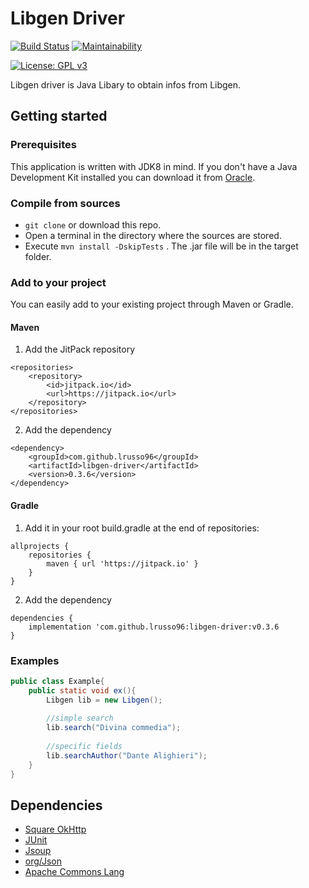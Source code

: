 # Libgen Driver
[![Build Status](https://travis-ci.com/lrusso96/libgen-driver.svg?branch=master)](https://travis-ci.com/lrusso96/libgen-driver)
[![Maintainability](https://api.codeclimate.com/v1/badges/5544950a3cb08f1d4952/maintainability)](https://codeclimate.com/github/lrusso96/libgen-driver/maintainability)

[![License: GPL v3](https://img.shields.io/badge/License-GPL%20v3-blue.svg)](https://www.gnu.org/licenses/gpl-3.0)

Libgen driver is Java Libary to obtain infos from Libgen.

## Getting started

### Prerequisites

This application is written with JDK8 in mind. If you don't have a Java Development Kit installed you can download it from [Oracle](http://www.oracle.com/technetwork/java/javase/downloads/index.html).

### Compile from sources

-   `git clone` or download this repo.
-   Open a terminal in the directory where the sources are stored.
-   Execute `mvn install -DskipTests` . The .jar file will be in the target folder.

### Add to your project

You can easily add to your existing project through Maven or Gradle.

#### Maven

1) Add the JitPack repository
```
<repositories>
	<repository>
	    <id>jitpack.io</id>
		<url>https://jitpack.io</url>
	</repository>
</repositories>
```
2) Add the dependency
```
<dependency>
    <groupId>com.github.lrusso96</groupId>
    <artifactId>libgen-driver</artifactId>
    <version>0.3.6</version>
</dependency>
```

#### Gradle

1) Add it in your root build.gradle at the end of repositories:
```
allprojects {
    repositories {
		maven { url 'https://jitpack.io' }
	}
}
```
2) Add the dependency
```
dependencies {
    implementation 'com.github.lrusso96:libgen-driver:v0.3.6
}
```

### Examples
```java
public class Example{
    public static void ex(){
        Libgen lib = new Libgen();
        
        //simple search
        lib.search("Divina commedia");
        
        //specific fields
        lib.searchAuthor("Dante Alighieri");
    }
}
 ```

 ## Dependencies

-   [Square OkHttp](https://github.com/square/okhttp)
-   [JUnit](https://github.com/junit-team/junit4)
-   [Jsoup](https://github.com/jhy/jsoup)
-   [org/Json](https://github.com/stleary/JSON-java)
-   [Apache Commons Lang](https://commons.apache.org/proper/commons-lang/)
